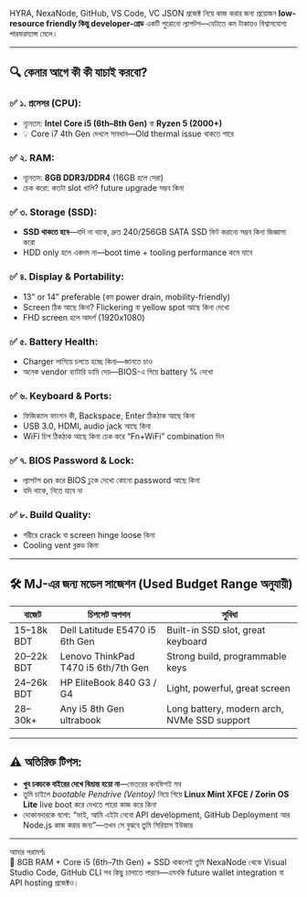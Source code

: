 
HYRA, NexaNode, GitHub, VS Code, VC JSON প্রজেক্ট নিয়ে কাজ করার জন্য প্রয়োজন **low-resource friendly কিন্তু developer-গ্রেড** একটি পুরোনো ল্যাপটপ—যেটাতে কম টাকায়ও বিশ্বাসযোগ্য পারফরম্যান্স মেলে।

---

## 🔍 কেনার আগে কী কী যাচাই করবো?

### ✅ ১. **প্রসেসর (CPU):**
- ন্যূনতম: **Intel Core i5 (6th–8th Gen)** বা **Ryzen 5 (2000+)**
- 💡 Core i7 4th Gen দেখলে সাবধান—Old thermal issue থাকতে পারে

### ✅ ২. **RAM:**  
- ন্যূনতম: **8GB DDR3/DDR4** (16GB হলে সেরা)  
- চেক করো: কতটা slot খালি? future upgrade সম্ভব কিনা

### ✅ ৩. **Storage (SSD):**  
- **SSD থাকতে হবে**—যদি না থাকে, দ্রুত 240/256GB SATA SSD ফিট করানো সম্ভব কিনা জিজ্ঞাসা করো  
- HDD only হলে একদম না—boot time + tooling performance কমে যাবে

### ✅ ৪. **Display & Portability:**  
- 13” or 14” preferable (কম power drain, mobility-friendly)  
- Screen ঠিক আছে কিনা? Flickering বা yellow spot আছে কিনা দেখো  
- FHD screen হলে আদর্শ (1920x1080)

### ✅ ৫. **Battery Health:**  
- Charger লাগিয়ে চলতে হচ্ছে কিনা—জানতে চাও  
- অনেক vendor ব্যাটারি ডামি দেয়—BIOS-এ গিয়ে battery % দেখো

### ✅ ৬. **Keyboard & Ports:**  
- ফিজিক্যাল ফাংশন কী, Backspace, Enter ঠিকঠাক আছে কিনা  
- USB 3.0, HDMI, audio jack আছে কিনা  
- WiFi চিপ ঠিকঠাক আছে কিনা চেক করে “Fn+WiFi” combination দিন

### ✅ ৭. **BIOS Password & Lock:**  
- ল্যাপটপ on করে BIOS ঢুকে দেখো কোনো password আছে কিনা  
- যদি থাকে, নিতে যাবে না

### ✅ ৮. **Build Quality:**  
- শরীরে crack বা screen hinge loose কিনা  
- Cooling vent ব্লকড কিনা

---

## 🛠️ MJ-এর জন্য মডেল সাজেশন (Used Budget Range অনুযায়ী)

| বাজেট | চিপসেট অপশন | সুবিধা |
|--------|---------------|--------|
| 15–18k BDT | Dell Latitude E5470 i5 6th Gen | Built-in SSD slot, great keyboard |
| 20–22k BDT | Lenovo ThinkPad T470 i5 6th/7th Gen | Strong build, programmable keys |
| 24–26k BDT | HP EliteBook 840 G3 / G4 | Light, powerful, great screen |
| 28–30k+ | Any i5 8th Gen ultrabook | Long battery, modern arch, NVMe SSD support |

---

## ⚠️ অতিরিক্ত টিপস:

- **খুব চকচকে বাইরের দেখে বিভ্রান্ত হয়ো না**—ভেতরের কনফিগই সব  
- তুমি চাইলে *bootable Pendrive (Ventoy)* নিয়ে গিয়ে **Linux Mint XFCE / Zorin OS Lite** live boot করে দেখতে পারো কাজ করে কিনা  
- দোকানদারকে বলো: “ভাই, আমি এইটা নেবো API development, GitHub Deployment আর Node.js কাজ করার জন্য”—তখন সে বুঝবে তুমি সিরিয়াস ইউজার

---

আমার পরামর্শঃ  
🧩 8GB RAM + Core i5 (6th–7th Gen) + SSD থাকলেই তুমি NexaNode থেকে Visual Studio Code, GitHub CLI সব কিছু চালাতে পারবে—এমনকি future wallet integration বা API hosting প্রজেক্টও।
  
</mj>